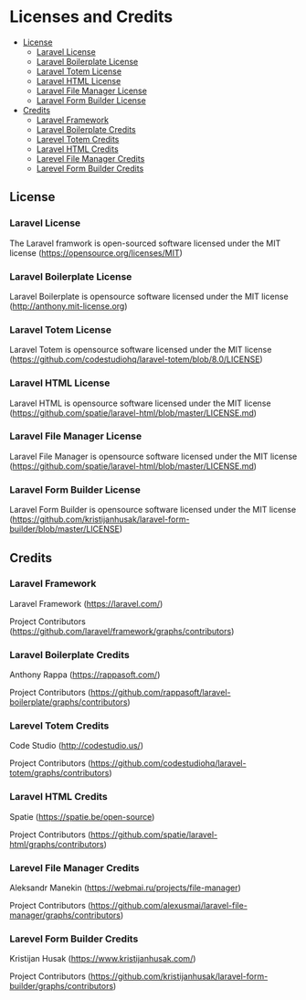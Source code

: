 # Licenses and Credits

- [License](#license)
  - [Laravel License](#laravel-license)
  - [Laravel Boilerplate License](#laravel-boilerplate-license)
  - [Laravel Totem License](#laravel-totem-license)
  - [Laravel HTML License](#laravel-html-license)
  - [Laravel File Manager License](#laravel-file-manager-license)
  - [Laravel Form Builder License](#laravel-form-builder-license)
- [Credits](#credits)
  - [Laravel Framework](#laravel-framework)
  - [Laravel Boilerplate Credits](#laravel-boilerplate-credits)
  - [Larevel Totem Credits](#larevel-totem-credits)
  - [Laravel HTML Credits](#laravel-html-credits)
  - [Larevel File Manager Credits](#larevel-file-manager-credits)
  - [Larevel Form Builder Credits](#larevel-form-builder-credits)


## License

### Laravel License

The Laravel framwork is open-sourced software licensed under the MIT license (https://opensource.org/licenses/MIT)



### Laravel Boilerplate License

Laravel Boilerplate is opensource software licensed under the MIT license (http://anthony.mit-license.org)



### Laravel Totem License

Laravel Totem is opensource software licensed under the MIT license (https://github.com/codestudiohq/laravel-totem/blob/8.0/LICENSE)



### Laravel HTML License

Laravel HTML is opensource software licensed under the MIT license (https://github.com/spatie/laravel-html/blob/master/LICENSE.md)



### Laravel File Manager License

Laravel File Manager is opensource software licensed under the MIT license (https://github.com/spatie/laravel-html/blob/master/LICENSE.md)



### Laravel Form Builder License

Laravel Form Builder is opensource software licensed under the MIT license (https://github.com/kristijanhusak/laravel-form-builder/blob/master/LICENSE)



## Credits

### Laravel Framework

Laravel Framework (https://laravel.com/)

Project Contributors (https://github.com/laravel/framework/graphs/contributors)



### Laravel Boilerplate Credits

Anthony Rappa (https://rappasoft.com/)

Project Contributors (https://github.com/rappasoft/laravel-boilerplate/graphs/contributors)



### Larevel Totem Credits

Code Studio (http://codestudio.us/)

Project Contributors (https://github.com/codestudiohq/laravel-totem/graphs/contributors)



### Laravel HTML Credits

Spatie (https://spatie.be/open-source)

Project Contributors (https://github.com/spatie/laravel-html/graphs/contributors)



### Larevel File Manager Credits

Aleksandr Manekin (https://webmai.ru/projects/file-manager)

Project Contributors (https://github.com/alexusmai/laravel-file-manager/graphs/contributors)



### Larevel Form Builder Credits

Kristijan Husak (https://www.kristijanhusak.com/)

Project Contributors (https://github.com/kristijanhusak/laravel-form-builder/graphs/contributors)










